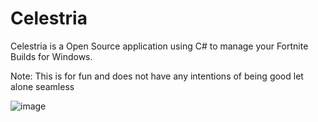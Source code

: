 # Celestria
 Celestria is a Open Source application using C# to manage your Fortnite Builds for Windows.

Note: This is for fun and does not have any intentions of being good let alone seamless 

![image](https://github.com/itztiva/Celestria/assets/98614842/e87c47dc-350d-4aca-a660-b7603a6a107d)
